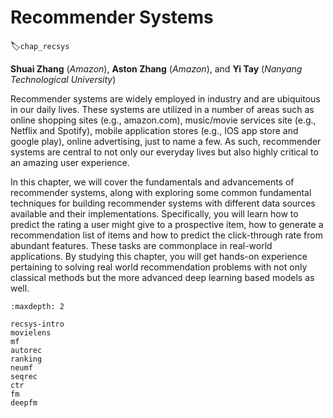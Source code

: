 # Recommender Systems
:label:`chap_recsys`


**Shuai Zhang** (*Amazon*), **Aston Zhang** (*Amazon*), and **Yi Tay** (*Nanyang Technological University*)

Recommender systems are widely employed in industry and are ubiquitous in our daily lives. These systems are utilized in a number of areas such as online shopping sites (e.g., amazon.com), music/movie services site (e.g., Netflix and Spotify), mobile application stores (e.g., IOS app store and google play), online advertising, just to name a few. As such, recommender systems are central to not only our everyday lives but also highly critical to an amazing user experience.

In this chapter, we will cover the fundamentals and advancements of recommender systems, along with exploring some common fundamental techniques for building recommender systems with different data sources available and their implementations. Specifically, you will learn how to predict the rating a user might give to a prospective item, how to generate a recommendation list of items and how to predict the click-through rate from abundant features. These tasks are commonplace in real-world applications. By studying this chapter, you will get hands-on experience pertaining to solving real world recommendation problems with not only classical methods but the more advanced deep learning based models as well.

```toc
:maxdepth: 2

recsys-intro
movielens
mf
autorec
ranking
neumf
seqrec
ctr
fm
deepfm
```

